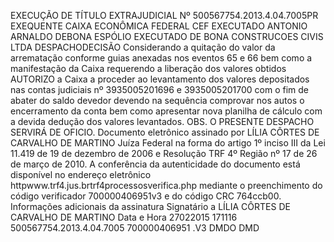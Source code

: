 EXECUÇÃO DE TÍTULO EXTRAJUDICIAL Nº 500567754.2013.4.04.7005PR EXEQUENTE CAIXA ECONÔMICA FEDERAL CEF EXECUTADO ANTONIO ARNALDO DEBONA ESPÓLIO EXECUTADO DE BONA CONSTRUCOES CIVIS LTDA DESPACHODECISÃO Considerando a quitação do valor da arrematação conforme guias anexadas nos eventos 65 e 66 bem como a manifestação da Caixa requerendo a liberação dos valores obtidos AUTORIZO a Caixa a proceder ao levantamento dos valores depositados nas contas judiciais nº 3935005201696 e 3935005201700 com o fim de abater do saldo devedor devendo na sequência comprovar nos autos o encerramento da conta bem como apresentar nova planilha de cálculo com a devida dedução dos valores levantados. OBS. O PRESENTE DESPACHO SERVIRÁ DE OFICIO. Documento eletrônico assinado por LÍLIA CÔRTES DE CARVALHO DE MARTINO Juíza Federal na forma do artigo 1º inciso III da Lei 11.419 de 19 de dezembro de 2006 e Resolução TRF 4º Região nº 17 de 26 de março de 2010. A conferência da autenticidade do documento está disponível no endereço eletrônico httpwww.trf4.jus.brtrf4processosverifica.php mediante o preenchimento do código verificador 700000406951v3 e do código CRC 764ccb00. Informações adicionais da assinatura Signatário a LÍLIA CÔRTES DE CARVALHO DE MARTINO Data e Hora 27022015 171116 500567754.2013.4.04.7005 700000406951 .V3 DMDO DMD

